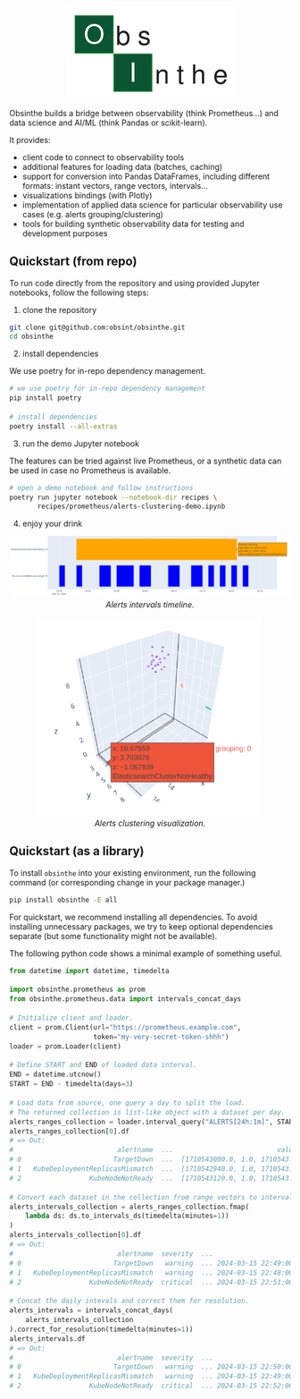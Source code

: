 <p align="center">
    <img src="./docs/assets/logo-big.svg" width="300" alt="logo"/>
</p>

Obsinthe builds a bridge between observability
(think Prometheus…) and data science and AI/ML (think Pandas or scikit-learn).

It provides:

* client code to connect to observability tools
* additional features for loading data (batches, caching)
* support for conversion into Pandas DataFrames, including different formats: instant vectors, range vectors, intervals…
* visualizations bindings (with Plotly)
* implementation of applied data science for particular observability use cases (e.g. alerts grouping/clustering)
* tools for building synthetic observability data for testing and development purposes

## Quickstart (from repo)

To run code directly from the repository and using provided Jupyter notebooks,
follow the following steps:

1. clone the repository

```sh
git clone git@github.com:obsint/obsinthe.git
cd obsinthe
```

2. install dependencies

We use poetry for in-repo dependency management.

```sh
# we use poetry for in-repo dependency management
pip install poetry

# install dependencies
poetry install --all-extras

```

3. run the demo Jupyter notebook

The features can be tried against live Prometheus, or a synthetic data
can be used in case no Prometheus is available.

``` sh
# open a demo notebook and follow instructions
poetry run jupyter notebook --notebook-dir recipes \
       recipes/prometheus/alerts-clustering-demo.ipynb
```

4. enjoy your drink
<p align="center">
    <img src="./docs/assets/alerts-timeline.png" width="700" alt="alerts timeline"/><br/>
    <em>Alerts intervals timeline.</em>
</p>

</p>
<p align="center">
    <img src="./docs/assets/alerts-clustering.png" width="400" alt="alerts clustering"/><br/>
    <em>Alerts clustering visualization.</em>
</p>

## Quickstart (as a library)

To install `obsinthe` into your existing environment, run the following command
(or corresponding change in your package manager.)

``` sh
pip install obsinthe -E all
```

For quickstart, we recommend installing all dependencies. To avoid installing
unnecessary packages, we try to keep optional dependencies separate (but some
functionality might not be available).

The following python code shows a minimal example of something useful.

``` python
from datetime import datetime, timedelta

import obsinthe.prometheus as prom
from obsinthe.prometheus.data import intervals_concat_days

# Initialize client and loader.
client = prom.Client(url="https://prometheus.example.com",
                     token="my-very-secret-token-shhh")
loader = prom.Loader(client)

# Define START and END of loaded data interval.
END = datetime.utcnow()
START = END - timedelta(days=3)

# Load data from source, one query a day to split the load.
# The returned collection is list-like object with a dataset per day.
alerts_ranges_collection = loader.interval_query("ALERTS[24h:1m]", START, END)
alerts_ranges_collection[0].df
# => Out:
#                          alertname  ...                          values
# 0                       TargetDown  ...  [1710543000.0, 1.0, 1710543...
# 1   KubeDeploymentReplicasMismatch  ...  [1710542940.0, 1.0, 1710543...
# 2                 KubeNodeNotReady  ...  [1710543120.0, 1.0, 1710543...

# Convert each dataset in the collection from range vectors to intervals.
alerts_intervals_collection = alerts_ranges_collection.fmap(
    lambda ds: ds.to_intervals_ds(timedelta(minutes=1))
)
alerts_intervals_collection[0].df
# => Out:
#                          alertname  severity  ...                     start                       end
# 0                       TargetDown   warning  ... 2024-03-15 22:49:00+00:00 2024-03-15 23:15:00+00:00
# 1   KubeDeploymentReplicasMismatch   warning  ... 2024-03-15 22:48:00+00:00 2024-03-15 23:15:00+00:00
# 2                 KubeNodeNotReady  critical  ... 2024-03-15 22:51:00+00:00 2024-03-15 23:18:00+00:00

# Concat the daily intevals and correct them for resolution.
alerts_intervals = intervals_concat_days(
    alerts_intervals_collection
).correct_for_resolution(timedelta(minutes=1))
alerts_intervals.df
# => Out:
#                          alertname  severity  ...                     start                       end
# 0                       TargetDown   warning  ... 2024-03-15 22:50:00+00:00 2024-03-15 23:15:00+00:00
# 1   KubeDeploymentReplicasMismatch   warning  ... 2024-03-15 22:49:00+00:00 2024-03-15 23:15:00+00:00
# 2                 KubeNodeNotReady  critical  ... 2024-03-15 22:52:00+00:00 2024-03-15 23:18:00+00:00
```
